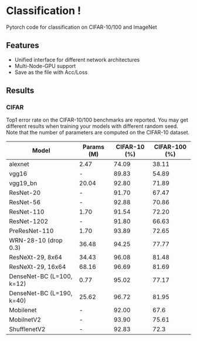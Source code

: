 # Classification !
Pytorch code for classification on CIFAR-10/100 and ImageNet 

## Features
* Unified interface for different network architectures
* Multi-Node-GPU support
* Save as the file with Acc/Loss 

## Results

### CIFAR
Top1 error rate on the CIFAR-10/100 benchmarks are reported. You may get different results when training your models with different random seed.
Note that the number of parameters are computed on the CIFAR-10 dataset.

| Model                     | Params (M)         |  CIFAR-10 (%)      | CIFAR-100 (%)      |
| -------------------       | ------------------ | ------------------ | ------------------ |
| alexnet                   | 2.47               | 74.09              | 38.11              |
| vgg16                     | -                  | 89.83              | 54.89              |
| vgg19_bn                  | 20.04              | 92.80              | 71.89              |
| ResNet-20                 | -                  | 91.70              | 67.47              |
| ResNet-56                 | -                  | 92.88              | 70.86              |
| ResNet-110                | 1.70               | 91.54              | 72.20              |
| ResNet-1202               | -                  | 91.80              | 66.63              |
| PreResNet-110             | 1.70               | 93.89              | 72.65              |
| WRN-28-10 (drop 0.3)      | 36.48              | 94.25              | 77.77              |
| ResNeXt-29, 8x64          | 34.43              | 96.08              | 81.48              |
| ResNeXt-29, 16x64         | 68.16              | 96.69              | 81.69              |
| DenseNet-BC (L=100, k=12) | 0.77               | 95.02              | 77.17              |
| DenseNet-BC (L=190, k=40) | 25.62              | 96.72              | 81.95              |
| Mobilenet                 | -                  | 92.00              | 67.6               |
| MobilnetV2                | -                  | 93.90              | 75.61              |
| ShufflenetV2              | -                  | 92.83              | 72.3               |

